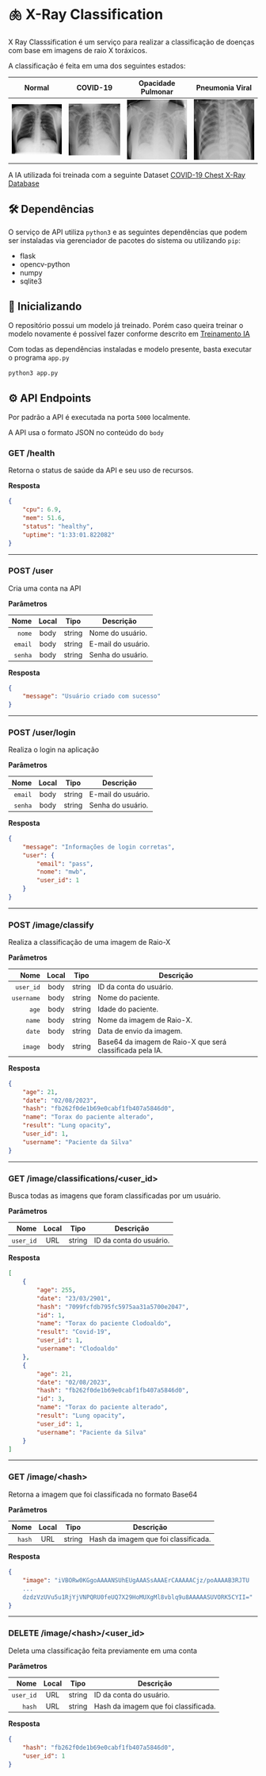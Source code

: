 # 🫁 X-Ray Classification

X Ray Classsification é um serviço para realizar a classificação de doenças com
base em imagens de raio X toráxicos.

A classificação é feita em uma dos seguintes estados:

| Normal | COVID-19 | Opacidade Pulmonar | Pneumonia Viral |
|----------|----------|----------|----------|
| ![normal](/ia/train/1/Normal-10.png) | ![covid-19](/ia/train/0/COVID-10.png) | ![lung-opacity](/ia/train/2/Lung_Opacity-10.png) | ![viral-pneumonia](/ia/train/3/Viral%20Pneumonia-10.png) |

A IA utilizada foi treinada com a seguinte Dataset [COVID-19 Chest X-Ray Database](https://www.kaggle.com/datasets/tawsifurrahman/covid19-radiography-database)

## 🛠️ Dependências

O serviço de API utiliza `python3` e as seguintes dependências que podem ser instaladas via gerenciador de pacotes do sistema ou utilizando `pip`:

- flask
- opencv-python
- numpy
- sqlite3

## 🔬 Inicializando

O repositório possui um modelo já treinado. Porém caso queira treinar o modelo novamente é possível fazer conforme descrito em [Treinamento IA](/ia/README.md)

Com todas as dependências instaladas e modelo presente, basta executar o programa `app.py`

```sh
python3 app.py
```

## ⚙️ API Endpoints

Por padrão a API é executada na porta `5000` localmente.

A API usa o formato JSON no conteúdo do `body`

### GET /health

Retorna o status de saúde da API e seu uso de recursos.

**Resposta**

```json
{
    "cpu": 6.9,
    "mem": 51.6,
    "status": "healthy",
    "uptime": "1:33:01.822082"
}
```
---

### POST /user

Cria uma conta na API

**Parâmetros**

| Nome | Local | Tipo | Descrição
|-------------:|:--------:|:-------:| --- |
| `nome` | body | string  | Nome do usuário. |
| `email`| body | string  | E-mail do usuário. |
| `senha`| body | string  | Senha do usuário. |      

**Resposta**

```json
{
    "message": "Usuário criado com sucesso"
}
```

---

### POST /user/login

Realiza o login na aplicação

**Parâmetros**

| Nome | Local | Tipo | Descrição
|-------------:|:--------:|:-------:| --- |
| `email`| body | string  | E-mail do usuário. |
| `senha`| body | string  | Senha do usuário. |      

**Resposta**

```json
{
    "message": "Informações de login corretas",
    "user": {
        "email": "pass",
        "nome": "mwb",
        "user_id": 1
    }
}
```

---

### POST /image/classify

Realiza a classificação de uma imagem de Raio-X

**Parâmetros**

| Nome | Local | Tipo | Descrição
|-------------:|:--------:|:-------:| --- |
| `user_id` | body | string  | ID da conta do usuário. |
| `username`| body | string  | Nome do paciente. |
| `age`| body | string  | Idade do paciente. |
| `name` | body | string  | Nome da imagem de Raio-X. |
| `date`| body | string  | Data de envio da imagem. |
| `image`| body | string  | Base64 da imagem de Raio-X que será classificada pela IA. |    

**Resposta**

```json
{
    "age": 21,
    "date": "02/08/2023",
    "hash": "fb262f0de1b69e0cabf1fb407a5846d0",
    "name": "Torax do paciente alterado",
    "result": "Lung opacity",
    "user_id": 1,
    "username": "Paciente da Silva"
}
```

---

### GET /image/classifications/<user_id>

Busca todas as imagens que foram classificadas por um usuário.

**Parâmetros**

| Nome | Local | Tipo | Descrição
|-------------:|:--------:|:-------:| --- |
| `user_id`| URL | string  | ID da conta do usuário. |

**Resposta**

```json
[
    {
        "age": 255,
        "date": "23/03/2901",
        "hash": "7099fcfdb795fc5975aa31a5700e2047",
        "id": 1,
        "name": "Torax do paciente Clodoaldo",
        "result": "Covid-19",
        "user_id": 1,
        "username": "Clodoaldo"
    },
    {
        "age": 21,
        "date": "02/08/2023",
        "hash": "fb262f0de1b69e0cabf1fb407a5846d0",
        "id": 3,
        "name": "Torax do paciente alterado",
        "result": "Lung opacity",
        "user_id": 1,
        "username": "Paciente da Silva"
    }
]
```

---

### GET /image/\<hash>

Retorna a imagem que foi classificada no formato Base64

**Parâmetros**

| Nome | Local | Tipo | Descrição
|-------------:|:--------:|:-------:| --- |
| `hash`| URL | string  | Hash da imagem que foi classificada. |

**Resposta**

```json
{
    "image": "iVBORw0KGgoAAAANSUhEUgAAASsAAAErCAAAAACjz/poAAAAB3RJTU
    ...
    dzdzVzUVu5u1RjYjVNPQRU0feUQ7X29HoMUXgMl8vblq9u8AAAAASUVORK5CYII="
}
```

---

### DELETE /image/\<hash>/<user_id>

Deleta uma classificação feita previamente em uma conta

**Parâmetros**

| Nome | Local | Tipo | Descrição
|-------------:|:--------:|:-------:| --- |
| `user_id`| URL | string  | ID da conta do usuário. |
| `hash`| URL | string  | Hash da imagem que foi classificada. |

**Resposta**

```json
{
    "hash": "fb262f0de1b69e0cabf1fb407a5846d0",
    "user_id": 1
}
```